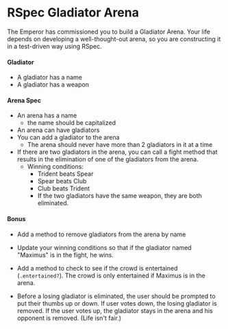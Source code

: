 # RSpec Gladiator Arena

The Emperor has commissioned you to build a Gladiator Arena. Your life depends on developing a well-thought-out arena, so you are constructing it in a test-driven way using RSpec.

#### Gladiator

* A gladiator has a name
* A gladiator has a weapon

#### Arena Spec

* An arena has a name
  * the name should be capitalized
* An arena can have gladiators
* You can add a gladiator to the arena
  * The arena should never have more than 2 gladiators in it at a time
* If there are two gladiators in the arena, you can call a fight method that results in the elimination of one of the gladiators from the arena.
  * Winning conditions:
    * Trident beats Spear
    * Spear beats Club
    * Club beats Trident
    * If the two gladiators have the same weapon, they are both eliminated.

#### Bonus

* Add a method to remove gladiators from the arena by name

* Update your winning conditions so that if the gladiator named "Maximus" is in the fight, he wins.

* Add a method to check to see if the crowd is entertained (`.entertained?`). The crowd is only entertained if Maximus is in the arena.

* Before a losing gladiator is eliminated, the user should be prompted to put their thumbs up or down. If user votes down, the losing gladiator is removed. If the user votes up, the gladiator stays in the arena and his opponent is removed. (Life isn't fair.)

